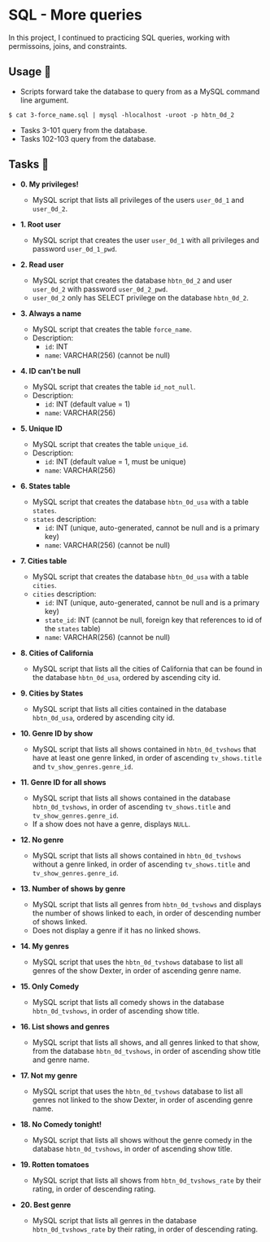 # SQL - More queries

In this project, I continued to practicing SQL queries, working with
permissoins, joins, and constraints.

## Usage :dolphin:

* Scripts forward take the database to query from
as a MySQL command line argument.

```
$ cat 3-force_name.sql | mysql -hlocalhost -uroot -p hbtn_0d_2
```

* Tasks 3-101 query from the database.
* Tasks 102-103 query from the database.

## Tasks :page_with_curl:

* **0. My privileges!**
  * MySQL script that lists all privileges of the users
  `user_0d_1` and `user_0d_2`.

* **1. Root user**
  * MySQL script that creates the user `user_0d_1` with
  all privileges and password `user_0d_1_pwd`.

* **2. Read user**
  * MySQL script that creates the database
  `hbtn_0d_2` and user `user_0d_2` with password `user_0d_2_pwd`.
  * `user_0d_2` only has SELECT privilege on the database `hbtn_0d_2`.

* **3. Always a name**
  * MySQL script that creates the table `force_name`.
  * Description:
    * `id`: INT
    * `name`: VARCHAR(256) (cannot be null)

* **4. ID can't be null**
  * MySQL script that creates the table `id_not_null`.
  * Description:
    * `id`: INT (default value = 1)
    * `name`: VARCHAR(256)

* **5. Unique ID**
  * MySQL script that creates the table `unique_id`.
  * Description:
    * `id`: INT (default value = 1, must be unique)
    * `name`: VARCHAR(256)

* **6. States table**
  * MySQL script that creates the database `hbtn_0d_usa`
  with a table `states`.
  * `states` description:
    * `id`: INT (unique, auto-generated, cannot be null and is a primary key)
    * `name`: VARCHAR(256) (cannot be null)

* **7. Cities table**
  * MySQL script that creates the database `hbtn_0d_usa`
  with a table `cities`.
  * `cities` description:
    * `id`: INT (unique, auto-generated, cannot be null and is a primary key)
    * `state_id`: INT (cannot be null, foreign key that references to id of the
    `states` table)
    * `name`: VARCHAR(256) (cannot be null)

* **8. Cities of California**
  * MySQL script that lists all the cities of California that can be found in the
  database `hbtn_0d_usa`, ordered by ascending city id.

* **9. Cities by States**
  * MySQL script that lists
  all cities contained in the database `hbtn_0d_usa`, ordered by ascending city id.

* **10. Genre ID by show**
  * MySQL script that lists all
  shows contained in `hbtn_0d_tvshows` that have at least one genre linked, in order of ascending
`tv_shows.title` and `tv_show_genres.genre_id`.

* **11. Genre ID for all shows**
  * MySQL script that lists all shows contained
  in the database `hbtn_0d_tvshows`, in order of ascending `tv_shows.title` and `tv_show_genres.genre_id`.
  * If a show does not have a genre, displays `NULL`.

* **12. No genre**
  * MySQL script that lists all shows contained in
  `hbtn_0d_tvshows` without a genre linked, in order of ascending `tv_shows.title` and `tv_show_genres.genre_id`.

* **13. Number of shows by genre**
  * MySQL script that lists all genres from
  `hbtn_0d_tvshows` and displays the number of shows linked to each, in order of descending number of shows linked.
  * Does not display a genre if it has no linked shows.

* **14. My genres**
  * MySQL script that uses the `hbtn_0d_tvshows` database
  to list all genres of the show Dexter, in order of ascending genre name.

* **15. Only Comedy**
  * MySQL script that lists all comedy shows in the
  database `hbtn_0d_tvshows`, in order of ascending show title.

* **16. List shows and genres**
  * MySQL script that lists all shows, and all genres
  linked to that show, from the database `hbtn_0d_tvshows`, in order of ascending show title and genre name.

* **17. Not my genre**
  * MySQL script that uses the `hbtn_0d_tvshows`
  database to list all genres not linked to the show Dexter, in order of ascending genre name.

* **18. No Comedy tonight!**
  * MySQL script that lists all shows without the
  genre comedy in the database `hbtn_0d_tvshows`, in order of ascending show title.

* **19. Rotten tomatoes**
  * MySQL script that lists all shows from
  `hbtn_0d_tvshows_rate` by their rating, in order of descending rating.

* **20. Best genre**
  * MySQL script that lists all genres in the
  database `hbtn_0d_tvshows_rate` by their rating, in order of descending rating.

